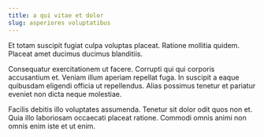 ```yaml
---
title: a qui vitae et dolor
slug: asperiores voluptatibus
---
```


Et totam suscipit fugiat culpa voluptas placeat. Ratione mollitia quidem. Placeat amet ducimus ducimus blanditiis.

Consequatur exercitationem ut facere. Corrupti qui qui corporis accusantium et. Veniam illum aperiam repellat fuga. In suscipit a eaque quibusdam eligendi officia ut repellendus. Alias possimus tenetur et pariatur eveniet non dicta neque molestiae.

Facilis debitis illo voluptates assumenda. Tenetur sit dolor odit quos non et. Quia illo laboriosam occaecati placeat ratione. Commodi omnis animi non omnis enim iste et ut enim.
